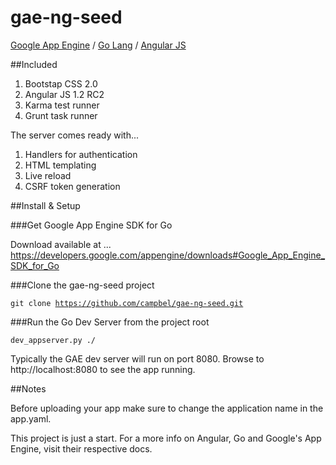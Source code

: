 gae-ng-seed
===========

<a href="https://developers.google.com/appengine/">Google App Engine</a> / <a href="http://golang.org/">Go Lang</a> / <a href="http://angularjs.org/">Angular JS</a>

##Included

  1. Bootstap CSS 2.0
  3. Angular JS 1.2 RC2
  5. Karma test runner
  6. Grunt task runner

The server comes ready with...
  1. Handlers for authentication
  2. HTML templating
  3. Live reload
  4. CSRF token generation

##Install & Setup

###Get Google App Engine SDK for Go 

Download available at ...
https://developers.google.com/appengine/downloads#Google_App_Engine_SDK_for_Go

###Clone the gae-ng-seed project 

<code>git clone https://github.com/campbel/gae-ng-seed.git</code>

###Run the Go Dev Server from the project root 

<code>dev_appserver.py ./</code>

Typically the GAE dev server will run on port 8080. Browse to http://localhost:8080 to see the app running.

##Notes

Before uploading your app make sure to change the application name in the app.yaml.

This project is just a start. For a more info on Angular, Go and Google's App Engine, visit their respective docs.
